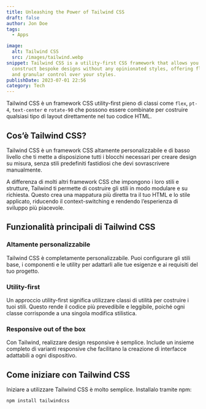 ```yaml
---
title: Unleashing the Power of Tailwind CSS
draft: false
author: Jon Doe
tags:
  - Apps

image:
  alt: Tailwind CSS
  src: /images/tailwind.webp
snippet: Tailwind CSS is a utility-first CSS framework that allows you to
  construct bespoke designs without any opinionated styles, offering flexibility
  and granular control over your styles.
publishDate: 2023-07-01 22:56
category: Tech
---
```


Tailwind CSS è un framework CSS utility-first pieno di classi come `flex`, `pt-4`, `text-center` e `rotate-90` che possono essere combinate per costruire qualsiasi tipo di layout direttamente nel tuo codice HTML.

## Cos’è Tailwind CSS?

Tailwind CSS è un framework CSS altamente personalizzabile e di basso livello che ti mette a disposizione tutti i blocchi necessari per creare design su misura, senza stili predefiniti fastidiosi che devi sovrascrivere manualmente.

A differenza di molti altri framework CSS che impongono i loro stili e strutture, Tailwind ti permette di costruire gli stili in modo modulare e su richiesta. Questo crea una mappatura più diretta tra il tuo HTML e lo stile applicato, riducendo il context-switching e rendendo l’esperienza di sviluppo più piacevole.

## Funzionalità principali di Tailwind CSS

### Altamente personalizzabile

Tailwind CSS è completamente personalizzabile. Puoi configurare gli stili base, i componenti e le utility per adattarli alle tue esigenze e ai requisiti del tuo progetto.

### Utility-first

Un approccio utility-first significa utilizzare classi di utilità per costruire i tuoi stili. Questo rende il codice più prevedibile e leggibile, poiché ogni classe corrisponde a una singola modifica stilistica.

### Responsive out of the box

Con Tailwind, realizzare design responsive è semplice. Include un insieme completo di varianti responsive che facilitano la creazione di interfacce adattabili a ogni dispositivo.

## Come iniziare con Tailwind CSS

Iniziare a utilizzare Tailwind CSS è molto semplice. Installalo tramite npm:

```shell
npm install tailwindcss